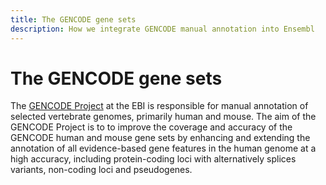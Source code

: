 ```yaml
---
title: The GENCODE gene sets
description: How we integrate GENCODE manual annotation into Ensembl 
---
```


# The GENCODE gene sets

The [GENCODE Project](https://www.gencodegenes.org) at the EBI is responsible for manual annotation of selected vertebrate genomes, primarily human and mouse. The aim of the GENCODE Project is to  to improve the coverage and accuracy of the GENCODE human and mouse gene sets by enhancing and extending the annotation of all evidence-based gene features in the human genome at a high accuracy, including protein-coding loci with alternatively splices variants, non-coding loci and pseudogenes.
